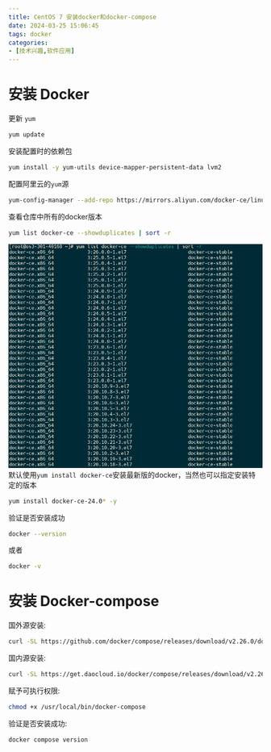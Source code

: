 ```yaml
---
title: CentOS 7 安装docker和docker-compose
date: 2024-03-25 15:06:45
tags: docker
categories: 
- [技术兴趣,软件应用]
---
```

# 安装 Docker
更新 `yum`
```bash
yum update
```
安装配置时的依赖包
```bash
yum install -y yum-utils device-mapper-persistent-data lvm2
```
<!--more-->
配置阿里云的`yum`源
```bash
yum-config-manager --add-repo https://mirrors.aliyun.com/docker-ce/linux/centos/docker-ce.repo
```
查看仓库中所有的docker版本
```bash
yum list docker-ce --showduplicates | sort -r
```
![20240325151136](https://raw.githubusercontent.com/shenguosai/MyPic/img/img/20240325151136.png)
默认使用`yum install docker-ce`安装最新版的docker，当然也可以指定安装特定的版本
```bash
yum install docker-ce-24.0* -y
```
验证是否安装成功
```bash
docker --version
```
或者
```bash
docker -v
```
# 安装 Docker-compose
国外源安装:
```bash
curl -SL https://github.com/docker/compose/releases/download/v2.26.0/docker-compose-linux-x86_64 -o /usr/local/bin/docker-compose
```
国内源安装:
```bash
curl -SL https://get.daocloud.io/docker/compose/releases/download/v2.26.0/docker-compose-linux-x86_64 -o /usr/local/bin/docker-compose
```
赋予可执行权限:
```bash
chmod +x /usr/local/bin/docker-compose
```
验证是否安装成功:
```bash
docker compose version
```
